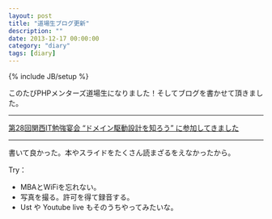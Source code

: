 ```yaml
---
layout: post
title: "道場生ブログ更新"
description: ""
date: 2013-12-17 00:00:00
category: "diary"
tags: [diary]
---
```

{% include JB/setup %}

このたびPHPメンターズ道場生になりました！そしてブログを書かせて頂きました。

-----

<a href="http://phpmentors.jp/post/70238469707/kwansaiit-ddd-report" target="_blank">第28回関西IT勉強宴会 “ドメイン駆動設計を知ろう” に参加してきました</a>

-----


書いて良かった。本やスライドをたくさん読まざるをえなかったから。

Try：

- MBAとWiFiを忘れない。
- 写真を撮る。許可を得て録音する。
- Ust や Youtube live もそのうちやってみたいな。
